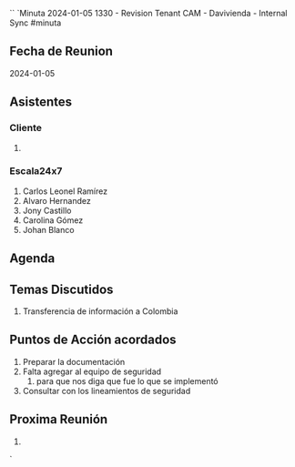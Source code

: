 ``
`Minuta 2024-01-05 1330 - Revision Tenant CAM - Davivienda - Internal Sync
#minuta
## Fecha de Reunion
2024-01-05

## Asistentes

### Cliente
1. 
### Escala24x7
1. Carlos Leonel Ramírez
2. Alvaro Hernandez
3. Jony Castillo
4. Carolina Gómez
5. Johan Blanco

## Agenda

## Temas Discutidos
1.  Transferencia de información a Colombia

## Puntos de Acción acordados
1. Preparar la documentación
2. Falta agregar al equipo de seguridad
	1. para que nos diga que fue lo que se implementó
3. Consultar con los lineamientos de seguridad


## Proxima Reunión
1.  

`